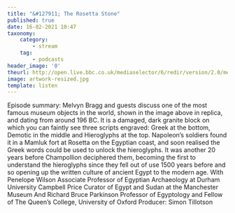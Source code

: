 ```yaml
---
title: "&#127911; The Rosetta Stone"
published: true
date: 16-02-2021 10:47
taxonomy:
    category:
        - stream
    tag:
        - podcasts
header_image: '0'
theurl: http://open.live.bbc.co.uk/mediaselector/6/redir/version/2.0/mediaset/audio-nondrm-download/proto/http/vpid/p096k3l1.mp3
image: artwork-resized.jpg
template: listen
--- 
```

Episode summary: Melvyn Bragg and guests discuss one of the most famous museum objects in the world, shown in the image above in replica, and dating from around 196 BC. It is a damaged, dark granite block on which you can faintly see three scripts engraved: Greek at the bottom, Demotic in the middle and Hieroglyphs at the top. Napoleon’s soldiers found it in a Mamluk fort at Rosetta on the Egyptian coast, and soon realised the Greek words could be used to unlock the hieroglyphs. It was another 20 years before Champollion deciphered them, becoming the first to understand the hieroglyphs since they fell out of use 1500 years before and so opening up the written culture of ancient Egypt to the modern age. With Penelope Wilson Associate Professor of Egyptian Archaeology at Durham University Campbell Price Curator of Egypt and Sudan at the Manchester Museum And Richard Bruce Parkinson Professor of Egyptology and Fellow of The Queen’s College, University of Oxford Producer: Simon Tillotson
